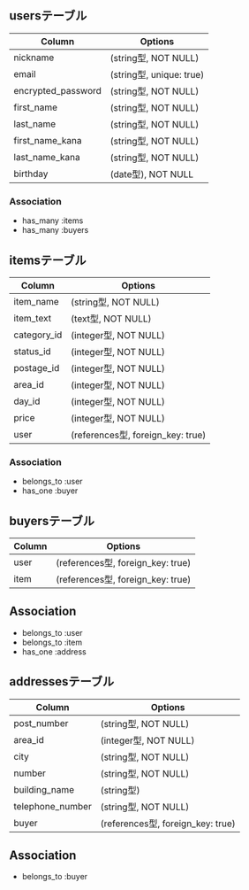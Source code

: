 ## usersテーブル

| Column             | Options                  |
| ------------------ | ------------------------ |
| nickname           | (string型, NOT NULL)     |
| email              | (string型, unique: true) |
| encrypted_password | (string型, NOT NULL)     |
| first_name         | (string型, NOT NULL)     |
| last_name          | (string型, NOT NULL)     |
| first_name_kana    | (string型, NOT NULL)     |
| last_name_kana     | (string型, NOT NULL)     |
| birthday           | (date型), NOT NULL       |

### Association

- has_many :items
- has_many :buyers

## itemsテーブル

| Column      | Options                           |
| ----------- | --------------------------------- |
| item_name   | (string型, NOT NULL)              |
| item_text   | (text型, NOT NULL)                |
| category_id | (integer型, NOT NULL)             |
| status_id   | (integer型, NOT NULL)             |
| postage_id  | (integer型, NOT NULL)             |
| area_id     | (integer型, NOT NULL)             |
| day_id      | (integer型, NOT NULL)             |
| price       | (integer型, NOT NULL)             |
| user        | (references型, foreign_key: true) |

### Association

- belongs_to :user
- has_one :buyer


## buyersテーブル
| Column | Options                           |
| ------ | --------------------------------- |
| user   | (references型, foreign_key: true) |
| item   | (references型, foreign_key: true) |

## Association

- belongs_to :user
- belongs_to :item
- has_one :address

## addressesテーブル

| Column           | Options                           |
| ---------------- | --------------------------------- |
| post_number      | (string型, NOT NULL)              |
| area_id          | (integer型, NOT NULL)             |
| city             | (string型, NOT NULL)              |
| number           | (string型, NOT NULL)              |
| building_name    | (string型)                        |
| telephone_number | (string型, NOT NULL)              |
| buyer            | (references型, foreign_key: true) |

## Association

- belongs_to :buyer